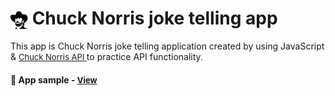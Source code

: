 # <span><img src="./images/chuck-logo.png" alt=icon style="height: 1em; vertical-align: middle;"></span> Chuck Norris joke telling app

This app is Chuck Norris joke telling application created by using JavaScript & <a href="https://api.chucknorris.io/" style="font-size:small;">Chuck Norris API </a> to practice API functionality.

<h4>🔹 App sample - <a href="https://simonakom.github.io/chuck-norris-jokes/index.html" style="font-size:small;">View</a><h4>




